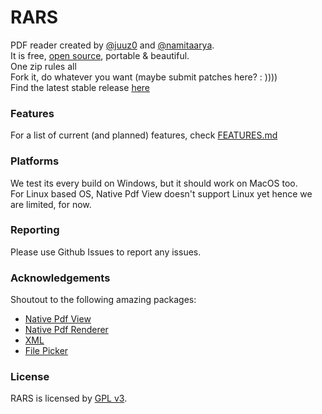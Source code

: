 # RARS

PDF reader created by [@juuz0](https://github.com/juuz0) and [@namitaarya](https://github.com/namitaarya).  
It is free, [open source](https://imgs.xkcd.com/comics/open_source.png), portable & beautiful.  
One zip rules all  
Fork it, do whatever you want (maybe submit patches here? : ))))  
Find the latest stable release [here](https://github.com/juuz0/RARS/releases/download/v1.0/RARS-1.0.zip)

### Features
For a list of current (and planned) features, check [FEATURES.md](features/features.md)

### Platforms
We test its every build on Windows, but it should work on MacOS too.  
For Linux based OS, Native Pdf View doesn't support Linux yet hence we are limited, for now.

### Reporting
Please use Github Issues to report any issues.
### Acknowledgements
Shoutout to the following amazing packages:
* [Native Pdf View](https://pub.dev/packages/native_pdf_view)
* [Native Pdf Renderer](https://pub.dev/packages/native_pdf_renderer)
* [XML](https://pub.dev/packages/xml)
* [File Picker](https://pub.dev/packages/file_picker)

### License
RARS is licensed by [GPL v3](LICENSE).